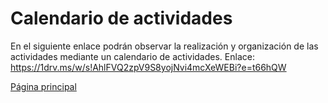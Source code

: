 # Calendario de actividades

En el siguiente enlace podrán observar la realización y organización de las actividades mediante un calendario de actividades.
Enlace: https://1drv.ms/w/s!AhlFVQ2zpV9S8yojNvi4mcXeWEBi?e=t66hQW


[Página principal](https://github.com/Equipo-13FIS/Ingenieria-en-linea)
